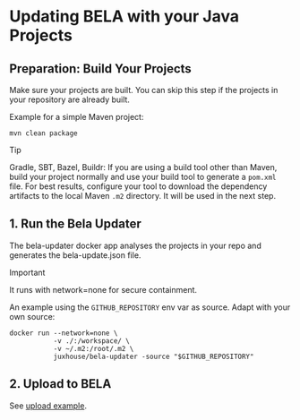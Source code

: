 # Updating BELA with your Java Projects

## Preparation: Build Your Projects

Make sure your projects are built. You can skip this step if the projects in your repository are already built.

Example for a simple Maven project:

`mvn clean package`

> [!TIP]
> Gradle, SBT, Bazel, Buildr: If you are using a build tool other than Maven, build your project normally and use your build tool to generate a `pom.xml` file. For best results, configure your tool to download the dependency artifacts to the local Maven `.m2` directory. It will be used in the next step.

## 1. Run the Bela Updater

The bela-updater docker app analyses the projects in your repo and generates the bela-update.json file.

> [!IMPORTANT]
> It runs with network=none for secure containment.

An example using the `GITHUB_REPOSITORY` env var as source. Adapt with your own source:
```
docker run --network=none \
           -v ./:/workspace/ \
           -v ~/.m2:/root/.m2 \
           juxhouse/bela-updater -source "$GITHUB_REPOSITORY"
```

## 2. Upload to BELA

See [upload example](/README.md#2-upload-to-bela).
